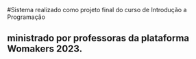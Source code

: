 #Sistema realizado como projeto final do curso de Introdução a Programação 

## ministrado por professoras da plataforma Womakers 2023.

